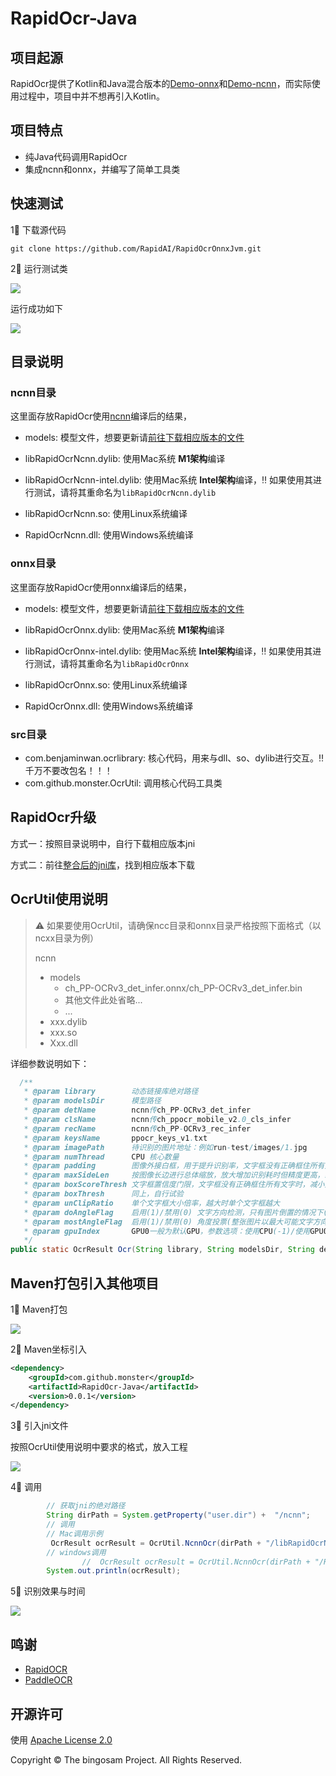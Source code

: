 # RapidOcr-Java

## 项目起源

RapidOcr提供了Kotlin和Java混合版本的[Demo-onnx](https://github.com/RapidAI/RapidOcrOnnxJvm)和[Demo-ncnn](https://github.com/RapidAI/RapidOcrNcnnJvm)，而实际使用过程中，项目中并不想再引入Kotlin。

## 项目特点

- 纯Java代码调用RapidOcr
- 集成ncnn和onnx，并编写了简单工具类

## 快速测试

1⃣️ 下载源代码

```shell
git clone https://github.com/RapidAI/RapidOcrOnnxJvm.git
```

2⃣️ 运行测试类

![](https://monster-note.oss-cn-hangzhou.aliyuncs.com/img/sql/mysql/202309151824613.png)

运行成功如下

![](https://monster-note.oss-cn-hangzhou.aliyuncs.com/img/sql/mysql/202309151615945.png)

## 目录说明

### ncnn目录

这里面存放RapidOcr使用[ncnn](https://github.com/Tencent/ncnn)编译后的结果，

- models: 模型文件，想要更新请[前往下载相应版本的文件](https://github.com/RapidAI/RapidOcrNcnn/releases)

- libRapidOcrNcnn.dylib: 使用Mac系统 **M1架构**编译
- libRapidOcrNcnn-intel.dylib: 使用Mac系统 **Intel架构**编译，‼️ 如果使用其进行测试，请将其重命名为`libRapidOcrNcnn.dylib`
- libRapidOcrNcnn.so: 使用Linux系统编译
- RapidOcrNcnn.dll: 使用Windows系统编译

### onnx目录

这里面存放RapidOcr使用onnx编译后的结果，

- models: 模型文件，想要更新请[前往下载相应版本的文件](https://github.com/RapidAI/RapidOcrOnnx/releases)

- libRapidOcrOnnx.dylib: 使用Mac系统 **M1架构**编译
- libRapidOcrOnnx-intel.dylib: 使用Mac系统 **Intel架构**编译，‼️ 如果使用其进行测试，请将其重命名为`libRapidOcrOnnx`
- libRapidOcrOnnx.so: 使用Linux系统编译
- RapidOcrOnnx.dll: 使用Windows系统编译

### src目录

- com.benjaminwan.ocrlibrary: 核心代码，用来与dll、so、dylib进行交互。‼️ 千万不要改包名！！！
- com.github.monster.OcrUtil: 调用核心代码工具类

## RapidOcr升级

方式一：按照目录说明中，自行下载相应版本jni

方式二：前往[整合后的jni库](https://github.com/MyMonsterCat/Model-DLL)，找到相应版本下载

## OcrUtil使用说明

> ⚠️ 如果要使用OcrUtil，请确保ncc目录和onnx目录严格按照下面格式（以ncxx目录为例）
>
> ncnn
>
> - models
>   - ch_PP-OCRv3_det_infer.onnx/ch_PP-OCRv3_det_infer.bin
>   - 其他文件此处省略...
>   - ...
> - xxx.dylib
> - xxx.so
> - Xxx.dll

详细参数说明如下：

```java
  /**
   * @param library        动态链接库绝对路径
   * @param modelsDir      模型路径
   * @param detName        ncnn传ch_PP-OCRv3_det_infer
   * @param clsName        ncnn传ch_ppocr_mobile_v2.0_cls_infer
   * @param recName        ncnn传ch_PP-OCRv3_rec_infer
   * @param keysName       ppocr_keys_v1.txt
   * @param imagePath      待识别的图片地址：例如run-test/images/1.jpg
   * @param numThread      CPU 核心数量
   * @param padding        图像外接白框，用于提升识别率，文字框没有正确框住所有文字时，增加此值。默认50。
   * @param maxSideLen     按图像长边进行总体缩放，放大增加识别耗时但精度更高，缩小减小耗时但精度降低，maxSideLen=0代表不缩放
   * @param boxScoreThresh 文字框置信度门限，文字框没有正确框住所有文字时，减小此值
   * @param boxThresh      同上，自行试验
   * @param unClipRatio    单个文字框大小倍率，越大时单个文字框越大
   * @param doAngleFlag    启用(1)/禁用(0) 文字方向检测，只有图片倒置的情况下(旋转90~270度的图片)，才需要启用文字方向检测
   * @param mostAngleFlag  启用(1)/禁用(0) 角度投票(整张图片以最大可能文字方向来识别)，当禁用文字方向检测时，此项也不起作用
   * @param gpuIndex       GPU0一般为默认GPU，参数选项：使用CPU(-1)/使用GPU0(0)/使用GPU1(1)/...    重要：onnx不可使用CPU/onnx可使用GPU
   */
public static OcrResult Ocr(String library, String modelsDir, String detName, String clsName, String recName, String keysName, String imagePath,Integer numThread, Integer padding, Integer maxSideLen, Float boxScoreThresh, Float boxThresh,Float unClipRatio, Integer doAngleFlag, Integer mostAngleFlag, Integer gpuIndex) 
```

## Maven打包引入其他项目

1⃣️ Maven打包

![](https://monster-note.oss-cn-hangzhou.aliyuncs.com/img/sql/mysql/202309151651157.png)

2⃣️ Maven坐标引入

```xml
<dependency>
    <groupId>com.github.monster</groupId>
    <artifactId>RapidOcr-Java</artifactId>
    <version>0.0.1</version>
</dependency>
```

3⃣️ 引入jni文件

按照OcrUtil使用说明中要求的格式，放入工程

![](https://monster-note.oss-cn-hangzhou.aliyuncs.com/img/sql/mysql/202309151819190.png)

4⃣️ 调用

```java
        // 获取jni的绝对路径
        String dirPath = System.getProperty("user.dir") +  "/ncnn";
        // 调用
        // Mac调用示例
         OcrResult ocrResult = OcrUtil.NcnnOcr(dirPath + "/libRapidOcrNcnn.dylib", dirPath + "/models", "images/1.jpg");
        // windows调用
				//  OcrResult ocrResult = OcrUtil.NcnnOcr(dirPath + "/RapidOcrNcnn.dll", "ncnn/models", "images/1.jpg");
        System.out.println(ocrResult);
```

5⃣️ 识别效果与时间

![](https://monster-note.oss-cn-hangzhou.aliyuncs.com/img/sql/mysql/202309151825366.png)

## 鸣谢

- [RapidOCR](https://github.com/RapidAI/RapidOCR)
- [PaddleOCR](https://github.com/PaddlePaddle/PaddleOCR)

## 开源许可

使用 [Apache License 2.0](https://github.com/MyMonsterCat/DeviceTouch/blob/main/LICENSE)

Copyright © The bingosam Project. All Rights Reserved.
